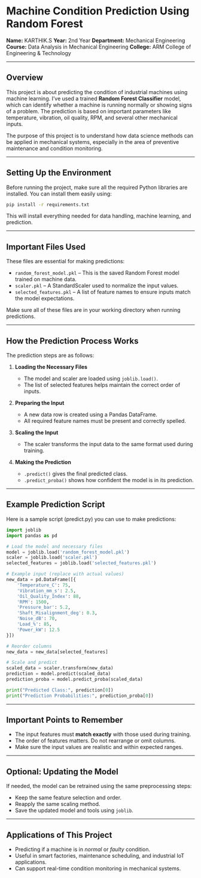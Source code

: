 
# Machine Condition Prediction Using Random Forest

**Name:** KARTHIK.S
**Year:** 2nd Year
**Department:** Mechanical Engineering
**Course:** Data Analysis in Mechanical Engineering
**College:** ARM College of Engineering & Technology

---

## Overview

This project is about predicting the condition of industrial machines using machine learning. I’ve used a trained **Random Forest Classifier** model, which can identify whether a machine is running normally or showing signs of a problem. The prediction is based on important parameters like temperature, vibration, oil quality, RPM, and several other mechanical inputs.

The purpose of this project is to understand how data science methods can be applied in mechanical systems, especially in the area of preventive maintenance and condition monitoring.

---

## Setting Up the Environment

Before running the project, make sure all the required Python libraries are installed. You can install them easily using:

```bash
pip install -r requirements.txt
```

This will install everything needed for data handling, machine learning, and prediction.

---

## Important Files Used

These files are essential for making predictions:

* `random_forest_model.pkl` – This is the saved Random Forest model trained on machine data.
* `scaler.pkl` – A StandardScaler used to normalize the input values.
* `selected_features.pkl` – A list of feature names to ensure inputs match the model expectations.

Make sure all of these files are in your working directory when running predictions.

---

## How the Prediction Process Works

The prediction steps are as follows:

1. **Loading the Necessary Files**

   * The model and scaler are loaded using `joblib.load()`.
   * The list of selected features helps maintain the correct order of inputs.

2. **Preparing the Input**

   * A new data row is created using a Pandas DataFrame.
   * All required feature names must be present and correctly spelled.

3. **Scaling the Input**

   * The scaler transforms the input data to the same format used during training.

4. **Making the Prediction**

   * `.predict()` gives the final predicted class.
   * `.predict_proba()` shows how confident the model is in its prediction.

---

## Example Prediction Script

Here is a sample script (predict.py) you can use to make predictions:

```python
import joblib
import pandas as pd

# Load the model and necessary files
model = joblib.load('random_forest_model.pkl')
scaler = joblib.load('scaler.pkl')
selected_features = joblib.load('selected_features.pkl')

# Example input (replace with actual values)
new_data = pd.DataFrame([{
    'Temperature_C': 75,
    'Vibration_mm_s': 2.5,
    'Oil_Quality_Index': 88,
    'RPM': 1500,
    'Pressure_bar': 5.2,
    'Shaft_Misalignment_deg': 0.3,
    'Noise_dB': 70,
    'Load_%': 85,
    'Power_kW': 12.5
}])

# Reorder columns
new_data = new_data[selected_features]

# Scale and predict
scaled_data = scaler.transform(new_data)
prediction = model.predict(scaled_data)
prediction_proba = model.predict_proba(scaled_data)

print("Predicted Class:", prediction[0])
print("Prediction Probabilities:", prediction_proba[0])
```

---

## Important Points to Remember

* The input features must **match exactly** with those used during training.
* The order of features matters. Do not rearrange or omit columns.
* Make sure the input values are realistic and within expected ranges.

---

## Optional: Updating the Model

If needed, the model can be retrained using the same preprocessing steps:

* Keep the same feature selection and order.
* Reapply the same scaling method.
* Save the updated model and tools using `joblib`.

---

## Applications of This Project

* Predicting if a machine is in *normal* or *faulty* condition.
* Useful in smart factories, maintenance scheduling, and industrial IoT applications.
* Can support real-time condition monitoring in mechanical systems.
